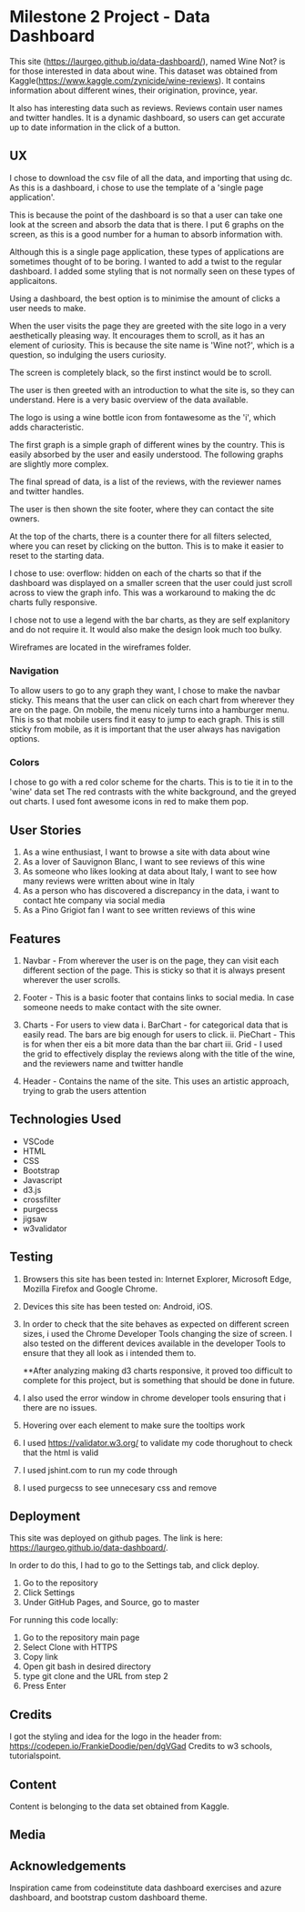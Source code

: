 # Milestone 2 Project - Data Dashboard
This site (https://laurgeo.github.io/data-dashboard/), named Wine Not? is for those interested in data about wine. This dataset was obtained from Kaggle(https://www.kaggle.com/zynicide/wine-reviews). It contains information about different wines, their origination, province, year. 

It also has interesting data such as reviews. Reviews contain user names and twitter handles. It is a dynamic dashboard, so users can get accurate up to date information in the click of a button.

## UX
I chose to download the csv file of all the data, and importing that using dc. 
As this is a dashboard, i chose to use the template of a 'single page application'. 

This is because the point of the dashboard is so that a user can take one look at the screen and absorb the data that is there. I put 6 graphs on the screen, as this is a good number for a human to absorb information with.

Although this is a single page application, these types of applications are sometimes thought of to be boring. I wanted to add a twist to the regular dashboard. I added some styling that is not normally seen on these types of applicaitons.

Using a dashboard, the best option is to minimise the amount of clicks a user needs to make.

When the user visits the page they are greeted with the site logo in a very aesthetically pleasing way.
It encourages them to scroll, as it has an element of curiosity. This is because the site name is 'Wine not?', which is a question, so indulging the users curiosity. 

The screen is completely black, so the first instinct would be to scroll.

The user is then greeted with an introduction to what the site is, so they can understand. Here is a very basic overview of the data available.

The logo is using a wine bottle icon from fontawesome as the 'i', which adds characteristic.

The first graph is a simple graph of different wines by the country. This is easily absorbed by the user and easily understood. The following graphs are slightly more complex.

The final spread of data, is a list of the reviews, with the reviewer names and twitter handles.

The user is then shown the site footer, where they can contact the site owners.

At the top of the charts, there is a counter there for all filters selected, where you can reset by clicking on the button. This is to make it easier to reset to the starting data.

I chose to use: overflow: hidden on each of the charts so that if the dashboard was displayed on a smaller screen  that the user could just scroll across to view the graph info. This was a workaround to making the dc charts fully responsive.

I chose not to use a legend with the bar charts, as they are self explanitory and do not require it. It would also make the design look much too bulky.

Wireframes are located in the wireframes folder.

### Navigation
To allow users to go to any graph they want, I chose to make the navbar sticky. This means that the user can click on each chart from wherever they are on the page. 
On mobile, the menu nicely turns into a hamburger menu. This is so that mobile users find it easy to jump to each graph. This is still sticky from mobile, as it is important that the user always has navigation options.

### Colors
I chose to go with a red color scheme for the charts. This is to tie it in to the 'wine' data set
The red contrasts with the white background, and the greyed out charts. I used font awesome icons in red to make them pop.

## User Stories
1. As a wine enthusiast, I want to browse a site with data about wine
2. As a lover of Sauvignon Blanc, I want to see reviews of this wine
3. As someone who likes looking at data about Italy, I want to see how many reviews were written about wine in Italy
4. As a person who has discovered a discrepancy in the data, i want to contact hte company via social media
5. As a Pino Grigiot fan I want to see written reviews of this wine

## Features
1. Navbar - From wherever the user is on the page, they can visit each different section of the page. This is sticky so that it is always present wherever the user scrolls.

2. Footer - This is a basic footer that contains links to social media. In case someone needs to make contact with the site owner.
3. Charts - For users to view data
    i. BarChart - for categorical data that is easily read. The bars are big enough for users to click.
    ii. PieChart - This is for when ther eis a bit more data than the bar chart
    iii. Grid - I used the grid to effectively display the reviews along with the title of the wine, and the reviewers name and twitter handle

4. Header - Contains the name of the site. This uses an artistic approach, trying to grab the users attention


## Technologies Used
- VSCode
- HTML
- CSS
- Bootstrap
- Javascript
- d3.js
- crossfilter
- purgecss
- jigsaw
- w3validator

## Testing
1. Browsers this site has been tested in: Internet Explorer, Microsoft Edge, Mozilla Firefox and Google Chrome. 
2. Devices this site has been tested on: Android, iOS.

3. In order to check that the site behaves as expected on different screen sizes, i used the Chrome Developer Tools changing the size of screen. I also tested on the different devices available in the developer Tools to ensure that they all look as i intended them to.

   **After analyzing making d3 charts responsive, it proved too difficult to complete for this project, but is something that should be done in future.
4. I also used the error window in chrome developer tools ensuring that i there are no issues.
5. Hovering over each element to make sure the tooltips work
6.  I used https://validator.w3.org/ to validate my code thorughout to check that the html is valid
7.  I used jshint.com to run my code through
8.  I used purgecss to see unnecesary css and remove

## Deployment
This site was deployed on github pages. The link is here: https://laurgeo.github.io/data-dashboard/. 

 In order to do this, I had to go to the Settings tab, and click deploy.
1. Go to the repository
2. Click Settings
3. Under GitHub Pages, and Source, go to master

For running this code locally:
1. Go to the repository main page
2. Select Clone with HTTPS
3. Copy link
4. Open git bash in desired directory
5. type git clone and the URL from step 2
6. Press Enter

## Credits
I got the styling and idea for the logo in the header from: https://codepen.io/FrankieDoodie/pen/dgVGad
Credits to w3 schools, tutorialspoint.

## Content
Content is belonging to the data set obtained from Kaggle.

## Media

## Acknowledgements
Inspiration came from codeinstitute data dashboard exercises and azure dashboard, and bootstrap custom dashboard theme. 
